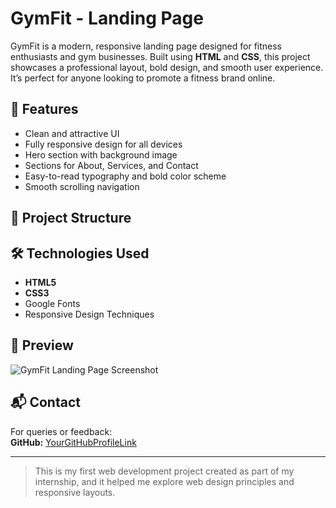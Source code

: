 # GymFit - Landing Page

GymFit is a modern, responsive landing page designed for fitness enthusiasts and gym businesses. Built using **HTML** and **CSS**, this project showcases a professional layout, bold design, and smooth user experience. It’s perfect for anyone looking to promote a fitness brand online.

## 🚀 Features
- Clean and attractive UI
- Fully responsive design for all devices
- Hero section with background image
- Sections for About, Services, and Contact
- Easy-to-read typography and bold color scheme
- Smooth scrolling navigation

## 📂 Project Structure

## 🛠️ Technologies Used
- **HTML5**
- **CSS3**
- Google Fonts
- Responsive Design Techniques

## 📸 Preview
![GymFit Landing Page Screenshot](images/preview.png)

## 📬 Contact
For queries or feedback:  
**GitHub:** [YourGitHubProfileLink](https://github.com/YourUsername)

---

> This is my first web development project created as part of my internship, and it helped me explore web design principles and responsive layouts.

